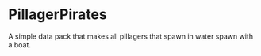 # PillagerPirates
A simple data pack that makes all pillagers that spawn in water spawn with a boat.
